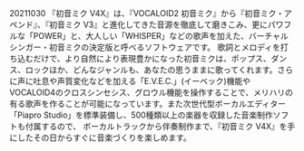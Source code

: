 20211030 
『初音ミク V4X』は、『VOCALOID2 初音ミク』から『初音ミク・アペンド』、『初音ミク V3』と進化してきた音源を徹底して磨きこみ、更にパワフルな「POWER」と、大人しい「WHISPER」などの歌声を加えた、バーチャルシンガー・初音ミクの決定版と呼べるソフトウェアです。
歌詞とメロディを打ち込むだけで、より自然により表現豊かになった初音ミクは、ポップス、ダンス、ロックほか、どんなジャンルも、あなたの思うままに歌ってくれます。さらに声に吐息や声質変化などを加える「E.V.E.C.」(イーベック)機能やVOCALOID4のクロスシンセシス、グロウル機能を操作することで、メリハリの有る歌声を作ることが可能になっています。また次世代型ボーカルエディター「Piapro Studio」を標準装備し、500種類以上の楽器を収録した音楽制作ソフトも付属するので、 ボーカルトラックから伴奏制作まで、『初音ミク V4X』を手にしたその日からすぐに音楽づくりを楽しめます。

